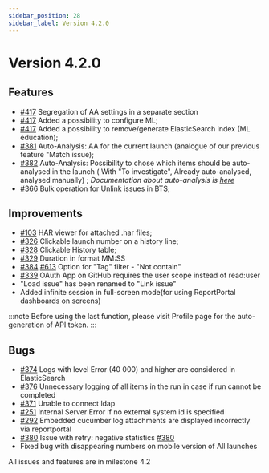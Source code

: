 ```yaml
---
sidebar_position: 28
sidebar_label: Version 4.2.0
---
```


# Version 4.2.0

## Features

* [#417](https://github.com/reportportal/reportportal/issues/417) Segregation of AA settings in a separate section
* [#417](https://github.com/reportportal/reportportal/issues/417) Added a possibility to configure ML;
* [#417](https://github.com/reportportal/reportportal/issues/417) Added a possibility to remove/generate ElasticSearch index (ML education);
* [#381](https://github.com/reportportal/reportportal/issues/381) Auto-Analysis: AA for the current launch  (analogue of our previous feature "Match issue);
* [#382](https://github.com/reportportal/reportportal/issues/382) Auto-Analysis: Possibility to chose which items should be auto-analysed in the launch ( With "To investigate", Already auto-analysed, analysed manually) ;
  *Documentation about auto-analysis is [here](/analysis/AutoAnalysisOfLaunches)*
* [#366](https://github.com/reportportal/reportportal/issues/366) Bulk operation for Unlink issues in BTS;

## Improvements
* [#103](https://github.com/reportportal/reportportal/issues/103) HAR viewer for attached .har files;
* [#326](https://github.com/reportportal/reportportal/issues/326) Clickable launch number on a history line;
* [#328](https://github.com/reportportal/reportportal/issues/328) Clickable History table;
* [#329](https://github.com/reportportal/reportportal/issues/329) Duration in format MM:SS
* [#384](https://github.com/reportportal/reportportal/issues/384) [#613](https://github.com/reportportal/service-ui/issues/613) Option for "Tag" filter - "Not contain"
* [#339](https://github.com/reportportal/reportportal/issues/339) OAuth App on GitHub requires the user scope instead of read:user
* "Load issue" has been renamed to "Link issue"
* Added infinite session in full-screen mode(for using ReportPortal dashboards on screens)

:::note
Before using the last function, please visit Profile page for the auto-generation of API token.
:::
## Bugs
* [#374](https://github.com/reportportal/reportportal/issues/374) Logs with level Error (40 000) and higher are considered in ElasticSearch
* [#376](https://github.com/reportportal/reportportal/issues/376) Unnecessary logging of all items in the run in case if run cannot be completed
* [#371](https://github.com/reportportal/reportportal/issues/371) Unable to connect ldap
* [#251](https://github.com/reportportal/reportportal/issues/251) Internal Server Error if no external system id is specified
* [#292](https://github.com/reportportal/reportportal/issues/292) Embedded cucumber log attachments are displayed incorrectly via reportportal
* [#380](https://github.com/reportportal/reportportal/issues/380)  Issue with retry: negative statistics [#380](https://github.com/reportportal/reportportal/issues/380)
* Fixed bug with disappearing numbers on mobile version of All launches

All issues and features are in milestone 4.2
